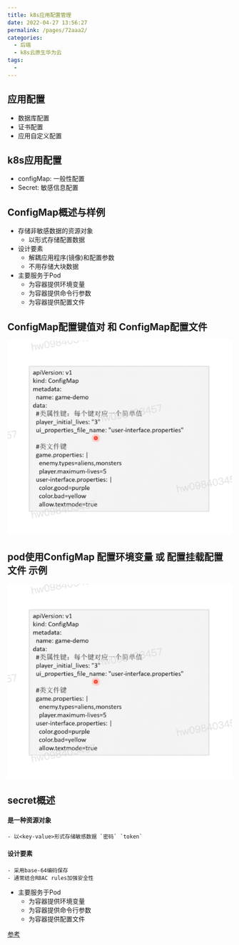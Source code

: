 ```yaml
---
title: k8s应用配置管理
date: 2022-04-27 13:56:27
permalink: /pages/72aaa2/
categories:
  - 后端
  - k8s云原生华为云
tags:
  - 
---
```



## 应用配置
  - 数据库配置
  - 证书配置
  - 应用自定义配置


## k8s应用配置
  - configMap: 一般性配置
  - Secret: 敏感信息配置


## ConfigMap概述与样例
  - 存储非敏感数据的资源对象
    - 以<key-value>形式存储配置数据
  - 设计要素
    - 解耦应用程序(镜像)和配置参数
    - 不用存储大块数据
  - 主要服务于Pod
    - 为容器提供环境变量
    - 为容器提供命令行参数
    - 为容器提供配置文件





## ConfigMap配置键值对 和 ConfigMap配置文件



<img src="./minilet/image-20220427141158265.png" alt="image-20220427141158265" style="zoom:80%;" />



## pod使用ConfigMap 配置环境变量 或 配置挂载配置文件 示例



<img src="./minilet/image-20220427141352652.png" alt="image-20220427141352652" style="zoom:80%;" />



## secret概述
  #### 是一种资源对象
    - 以<key-value>形式存储敏感数据 `密码` `token`
  #### 设计要素
    - 采用base-64编码保存
    - 通常结合RBAC rules加强安全性
  - 主要服务于Pod
    - 为容器提供环境变量
    - 为容器提供命令行参数
    - 为容器提供配置文件



[参考](https://education.huaweicloud.com/courses/course-v1:HuaweiX+CBUCNXI037+Self-paced/courseware/c88f044e418b4196a442cb26811d9c4e/b735770955e74e1482bf00e3938d70a0/)



